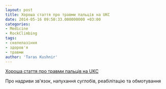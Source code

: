 ```yaml
---
layout: post
title: Хороша стаття про травми пальців на UKC
date: 2014-05-16 09:50:33.000000000 +03:00
categories:
- Medicine
- RockClimbing
tags:
- скелелазіння
- здоров'я
- травми
author: 'Taras Kushnir'
---
```


[Хороша стаття про травми пальців на UKC](http://www.ukclimbing.com/articles/page.php?id=6193)

Про надриви зв'язок, напухання суглобів, реабілітацію та обмотування

